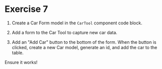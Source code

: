 # Exercise 7

1. Create a Car Form model in the `CarTool` component code block.

2. Add a form to the Car Tool to capture new car data.

3. Add an "Add Car" button to the bottom of the form. When the button is clicked, create a new Car model, generate an id, and add the car to the table.

Ensure it works!